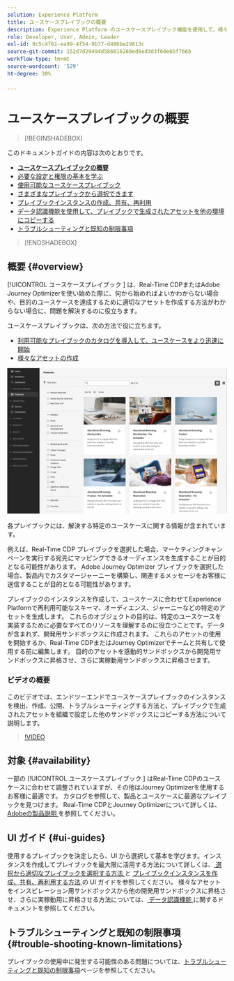 ```yaml
---
solution: Experience Platform
title: ユースケースプレイブックの概要
description: Experience Platform のユースケースプレイブック機能を使用して、様々なマーケティングユースケースの基本を学ぶ
role: Developer, User, Admin, Leader
exl-id: 9c5c4f61-ea99-4f54-9b77-d486be29813c
source-git-commit: 152d7d29494d586016260ed6ed3d3f60e6bf766b
workflow-type: tm+mt
source-wordcount: '529'
ht-degree: 30%

---
```


# ユースケースプレイブックの概要

>[!BEGINSHADEBOX]

このドキュメントガイドの内容は次のとおりです。

* **[ユースケースプレイブックの概要](#overview)**
* [必要な設定と権限の基本を学ぶ](/help/use-case-playbooks/playbooks/get-started.md)
* [使用可能なユースケースプレイブック](/help/use-case-playbooks/playbooks/playbooks-list.md)
* [さまざまなプレイブックから選択できます](/help/use-case-playbooks/playbooks/choose.md)
* [プレイブックインスタンスの作成、共有、再利用](/help/use-case-playbooks/playbooks/create-share-reuse.md)
* [データ認識機能を使用して、プレイブックで生成されたアセットを他の環境にコピーする](/help/use-case-playbooks/playbooks/data-awareness.md)
* [トラブルシューティングと既知の制限事項](troubleshooting.md)

>[!ENDSHADEBOX]

## 概要 {#overview}

[!UICONTROL  ユースケースプレイブック ] は、Real-Time CDPまたはAdobe Journey Optimizerを使い始めた際に、何から始めればよいかわからない場合や、目的のユースケースを達成するために適切なアセットを作成する方法がわからない場合に、問題を解決するのに役立ちます。

ユースケースプレイブックは、次の方法で役に立ちます。

* [利用可能なプレイブックのカタログを導入して、ユースケースをより迅速に開始](../playbooks/playbooks-list.md)
* [様々なアセットの作成](../playbooks/create-share-reuse.md)

![すべてのプレイブックを表示](/help/use-case-playbooks/assets/playbooks/overview/playbooks-landing-page.png)

各プレイブックには、解決する特定のユースケースに関する情報が含まれています。

例えば、Real-Time CDP プレイブックを選択した場合、マーケティングキャンペーンを実行する宛先にマッピングできるオーディエンスを生成することが目的となる可能性があります。 Adobe Journey Optimizer プレイブックを選択した場合、製品内でカスタマージャーニーを構築し、関連するメッセージをお客様に送信することが目的となる可能性があります。

プレイブックのインスタンスを作成して、ユースケースに合わせてExperience Platformで再利用可能なスキーマ、オーディエンス、ジャーニーなどの特定のアセットを生成します。 これらのオブジェクトの目的は、特定のユースケースを実装するために必要なすべてのリソースを理解するのに役立つことです。データが含まれず、開発用サンドボックスに作成されます。 これらのアセットの使用を開始するか、Real-Time CDPまたはJourney Optimizerでチームと共有して使用する前に編集します。 目的のアセットを感動的サンドボックスから開発用サンドボックスに昇格させ、さらに実稼動用サンドボックスに昇格させます。

### ビデオの概要

このビデオでは、エンドツーエンドでユースケースプレイブックのインスタンスを検出、作成、公開、トラブルシューティングする方法と、プレイブックで生成されたアセットを組織で設定した他のサンドボックスにコピーする方法について説明します。

>[!VIDEO](https://video.tv.adobe.com/v/3427058/?learn=on)

## 対象 {#availability}

一部の [!UICONTROL  ユースケースプレイブック ] はReal-Time CDPのユースケースに合わせて調整されていますが、その他はJourney Optimizerを使用するお客様に最適です。 カタログを参照して、製品とユースケースに最適なプレイブックを見つけます。 Real-Time CDPとJourney Optimizerについて詳しくは、[Adobeの製品説明 ](https://helpx.adobe.com/jp/legal/product-descriptions.html) を参照してください。

## UI ガイド {#ui-guides}

使用するプレイブックを決定したら、UI から選択して基本を学びます。インスタンスを作成してプレイブックを最大限に活用する方法について詳しくは、[ 選択から適切なプレイブックを選択する方法 ](/help/use-case-playbooks/playbooks/choose.md) と [ プレイブックインスタンスを作成、共有、再利用する方法 ](/help/use-case-playbooks/playbooks/create-share-reuse.md) の UI ガイドを参照してください。 様々なアセットをインスピレーション用サンドボックスから他の開発用サンドボックスに昇格させ、さらに実稼動用に昇格させる方法については、[ データ認識機能 ](/help/use-case-playbooks/playbooks/data-awareness.md) に関するドキュメントを参照してください。

## トラブルシューティングと既知の制限事項 {#trouble-shooting-known-limitations}

プレイブックの使用中に発生する可能性のある問題については、[トラブルシューティングと既知の制限事項](/help/use-case-playbooks/playbooks/troubleshooting.md)ページを参照してください。
